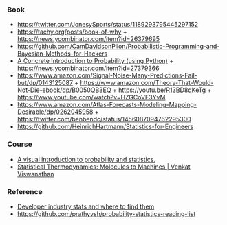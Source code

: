 ### Book

- https://twitter.com/JonesySports/status/1189293795445297152
- https://tachy.org/posts/book-of-why + https://news.ycombinator.com/item?id=26379695
- https://github.com/CamDavidsonPilon/Probabilistic-Programming-and-Bayesian-Methods-for-Hackers
- [A Concrete Introduction to Probability (using Python)](https://github.com/norvig/pytudes/blob/main/ipynb/Probability.ipynb) + https://news.ycombinator.com/item?id=27379366
- https://www.amazon.com/Signal-Noise-Many-Predictions-Fail-but/dp/0143125087 + https://www.amazon.com/Theory-That-Would-Not-Die-ebook/dp/B0050QB3EQ + https://youtu.be/R13BD8qKeTg + https://www.youtube.com/watch?v=HZGCoVF3YvM
- https://www.amazon.com/Atlas-Forecasts-Modeling-Mapping-Desirable/dp/0262045958 + https://twitter.com/benbendc/status/1456087094762295300
- https://github.com/HeinrichHartmann/Statistics-for-Engineers

### Course

- [A visual introduction to probability and statistics.](https://seeing-theory.brown.edu)
- [Statistical Thermodynamics: Molecules to Machines | Venkat Viswanathan](https://www.coursera.org/learn/statistical-thermodynamics-cm)


### Reference

- [Developer industry stats and where to find them](https://github.com/sw-yx/tracking)
- https://github.com/prathyvsh/probability-statistics-reading-list
